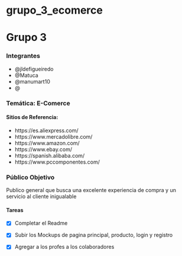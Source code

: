# grupo_3_ecomerce
<h1>Grupo 3</h1>
<h3>Integrantes</h3>
<ul>
  <li>@jldefigueiredo</li>
  <li>@Matuca</li>
  <li>@manumart10</li>
  <li>@</li>
</ul>
<h3>Temática: E-Comerce</h3>

<h4>Sitios de Referencia:</h4>
<ul>
  <li>https://es.aliexpress.com/</li>
  <li>https://www.mercadolibre.com/</li>
  <li>https://www.amazon.com/</li>
  <li>https://www.ebay.com/</li>
  <li>https://spanish.alibaba.com/</li>
  <li>https://www.pccomponentes.com/</li>
</ul>

<h3>Público Objetivo</h3>
Publico general que busca una excelente experiencia de compra y un servicio al cliente inigualable

<h4>Tareas</h4>

- [x] Completar el Readme
- [x] Subir los Mockups de pagina principal, producto, login y registro
- [x] Agregar a los profes a los colaboradores


